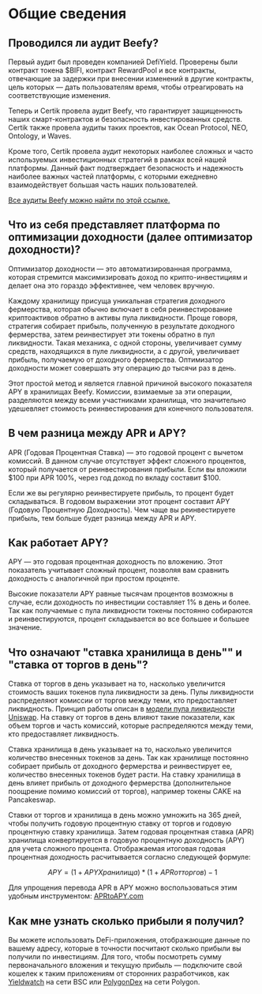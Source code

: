 # Общие сведения

## Проводился ли аудит Beefy?

Первый аудит был проведен компанией DefiYield. Проверены были контракт токена $BIFI, контракт RewardPool и все контракты, отвечающие за задержки при внесении изменений в другие контракты, цель которых — дать пользователям время, чтобы отреагировать на соответствующие изменения.

Теперь и Certik провела аудит Beefy, что гарантирует защищенность наших смарт-контрактов и безопасность инвестированных средств. Certik также провела аудиты таких проектов, как Ocean Protocol, NEO, Ontology, и Waves.

Кроме того, Certik провела аудит некоторых наиболее сложных и часто используемых инвестиционных стратегий в рамках всей нашей платформы. Данный факт подтверждает безопасность и надежность наиболее важных частей платформы, с которыми ежедневно взаимодействует большая часть наших пользователей.

[Все аудиты Beefy можно найти по этой ссылке.](https://github.com/beefyfinance/beefy-audits)

## Что из себя представляет платформа по оптимизации доходности (далее оптимизатор доходности)?

Оптимизатор доходности — это автоматизированная программа, которая стремится максимизировать доход по крипто-инвестициям и делает она это гораздо эффективнее, чем человек вручную.

Каждому хранилищу присуща уникальная стратегия доходного фермерства, которая обычно включает в себя реинвестирование криптоактивов обратно в активы пула ликвидности. Проще говоря, стратегия собирает прибыль, полученную в результате доходного фермерства, затем реинвестирует эти токены обратно в пул ликвидности. Такая механика, с одной стороны, увеличивает сумму средств, находящихся в пуле ликвидности, а с другой, увеличивает прибыль, получаемую от доходного фермерства. Оптимизатор доходности может совершать эту операцию до тысячи раз в день.

Этот простой метод и является главной причиной высокого показателя APY в хранилищах Beefy. Комиссии, взимаемые за эти операции, разделяются между всеми участниками хранилища, что значительно удешевляет стоимость реинвестирования для конечного пользователя.

## В чем разница между APR и APY?

APR (Годовая Процентная Ставка) — это годовой процент с вычетом комиссий. В данном случае отсутствует эффект сложного процентов, который получается от реинвестирования прибыли. Если вы вложили $100 при APR 100%, через год доход по вкладу составит $100.

Если же вы регулярно реинвестируете прибыль, то процент будет складываться. В годовом выражении этот процент составит APY (Годовую Процентную Доходность). Чем чаще вы реинвестируете прибыль, тем больше будет разница между APR и APY.

## Как работает APY?

APY — это годовая процентная доходность по вложению. Этот показатель учитывает сложный процент, позволяя вам сравнить доходность с аналогичной при простом проценте.

Высокие показатели APY равные тысячам процентов возможны в случае, если доходность по инвестиции составляет 1% в день и более. Так как получаемые с пула ликвидности токены постоянно собираются и реинвестируются, процент складывается во все большее и большее значение.

## Что означают "ставка хранилища в день"" и "ставка от торгов в день"?

Ставка от торгов в день указывает на то, насколько увеличится стоимость ваших токенов пула ликвидности за день. Пулы ликвидности распределяют комиссии от торгов между теми, кто предоставляет ликвидность. Принцип работы описан в [модели пула ликвидности Uniswap](https://uniswap.org/docs/v2/advanced-topics/fees/). На ставку от торгов в день влияют такие показатели, как объем торгов и часть комиссий, которые распределяются между теми, кто предоставляет ликвидность.

Ставка хранилища в день указывает на то, насколько увеличится количество внесенных токенов за день. Так как хранилище постоянно собирает прибыль от доходного фермерства и реинвестирует ее, количество внесенных токенов будет расти. На ставку хранилища в день влияет прибыль от доходного фермерства (дополнительное поощрение помимо комиссий от торгов), например токены CAKE на Pancakeswap.

Ставки от торгов и хранилища в день можно умножить на 365 дней, чтобы получить годовую процентную ставку от торгов и годовую процентную ставку хранилища. Затем годовая процентная ставка (APR) хранилища конвертируется в годовую процентную доходность (APY) для учета сложного процента. Отображаемая итоговая годовая процентная доходность расчитывается согласно следующей формуле:

$$
APY = (1 + APY Хранилища) * (1 + APR от торгов) - 1
$$

Для упрощения перевода APR в APY можно воспользоваться этим удобным инструментом: [APRtoAPY.com](https://www.aprtoapy.com)

## Как мне узнать сколько прибыли я получил?

Вы можете использовать DeFi-приложения, отображающие данные по вашему адресу, которые в точности посчитают сколько прибыли вы получили по инвестициям. Для того, чтобы посмотреть сумму первоначального вложения и текущую прибыль — подключите свой кошелек к таким приложениям от сторонних разработчиков, как [Yieldwatch](https://yieldwatch.net) на сети BSC или [PolygonDex](https://polygondex.com/track/yield/yieldMeBroDawg.aspx) на сети Polygon.

